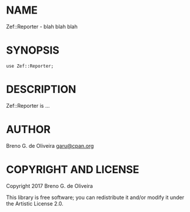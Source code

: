 NAME
====

Zef::Reporter - blah blah blah

SYNOPSIS
========

    use Zef::Reporter;

DESCRIPTION
===========

Zef::Reporter is ...

AUTHOR
======

Breno G. de Oliveira <garu@cpan.org>

COPYRIGHT AND LICENSE
=====================

Copyright 2017 Breno G. de Oliveira

This library is free software; you can redistribute it and/or modify it under the Artistic License 2.0.

